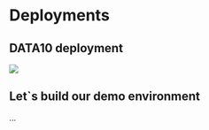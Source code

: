 # Deployments

## DATA10 deployment


<a href="https://portal.azure.com/#create/Microsoft.Template/uri/https%3A%2F%2Fraw.githubusercontent.com%2Fmicrosoft%2Fignite-learning-paths-training-data%2Fmaster%2Fdeployment%2Fscripts%2FData10-deployment.json%0D%0A" target="_blank"><img src="https://azuredeploy.net/deploybutton.png"/></a>

## Let`s build our demo environment

...
